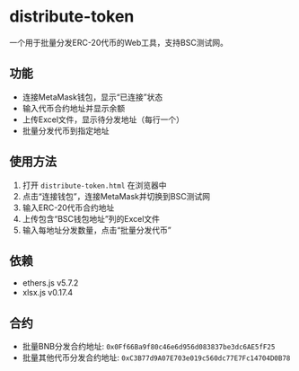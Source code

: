 # distribute-token
一个用于批量分发ERC-20代币的Web工具，支持BSC测试网。

## 功能
- 连接MetaMask钱包，显示“已连接”状态
- 输入代币合约地址并显示余额
- 上传Excel文件，显示待分发地址（每行一个）
- 批量分发代币到指定地址

## 使用方法
1. 打开 `distribute-token.html` 在浏览器中
2. 点击“连接钱包”，连接MetaMask并切换到BSC测试网
3. 输入ERC-20代币合约地址
4. 上传包含“BSC钱包地址”列的Excel文件
5. 输入每地址分发数量，点击“批量分发代币”

## 依赖
- ethers.js v5.7.2
- xlsx.js v0.17.4

## 合约
- 批量BNB分发合约地址: `0x0Ff66Ba9f80c46e6d956d083837be3dc6AE5fF25`
- 批量其他代币分发合约地址: `0xC3B77d9A07E703e019c560dc77E7Fc14704D0B78`
